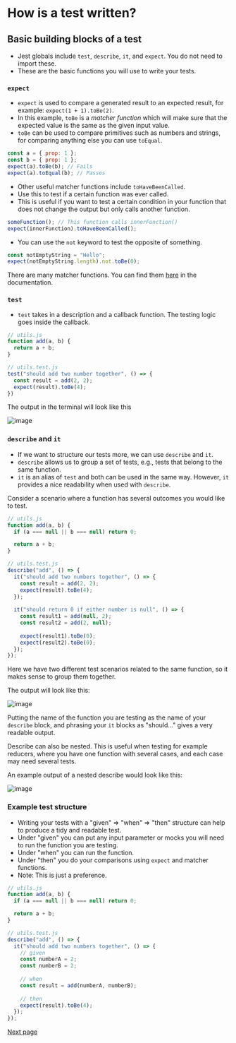 # How is a test written? #

## Basic building blocks of a test

- Jest globals include `test`, `describe`, `it`, and `expect`. You do not need to import these.
- These are the basic functions you will use to write your tests.

### `expect`
- `expect` is used to compare a generated result to an expected result, for example: `expect(1 + 1).toBe(2)`.
- In this example, `toBe` is a _matcher function_ which will make sure that the expected value is the same as the given input value.
- `toBe` can be used to compare primitives such as numbers and strings, for comparing anything else you can use `toEqual`.


```javascript
const a = { prop: 1 };
const b = { prop: 1 };
expect(a).toBe(b); // Fails
expect(a).toEqual(b); // Passes
```

- Other useful matcher functions include `toHaveBeenCalled`.
- Use this to test if a certain function was ever called.
- This is useful if you want to test a certain condition in your function that does not change the output but only calls another function.

```javascript
someFunction(); // This function calls innerFunction() 
expect(innerFunction).toHaveBeenCalled();
```

- You can use the `not` keyword to test the opposite of something.

```javascript
const notEmptyString = "Hello";
expect(notEmptyString.length).not.toBe(0);
```

There are many matcher functions. You can find them [here](https://jestjs.io/docs/expect) in the documentation.

### `test`
- `test` takes in a description and a callback function. The testing logic goes inside the callback.

```javascript
// utils.js
function add(a, b) {
  return a + b;
}

// utils.test.js
test("should add two number together", () => {
  const result = add(2, 2);
  expect(result).toBe(4);
})
```
The output in the terminal will look like this

![image](https://user-images.githubusercontent.com/25080049/194770619-2321ab03-921f-4d30-b53b-ece39bb5db28.png)

### `describe` and `it`

- If we want to structure our tests more, we can use `describe` and `it`.
- `describe` allows us to group a set of tests, e.g., tests that belong to the same function.
- `it` is an alias of `test` and both can be used in the same way. However, `it` provides a nice readability when used with `describe`.

Consider a scenario where a function has several outcomes you would like to test.

```javascript
// utils.js
function add(a, b) {
  if (a === null || b === null) return 0;

  return a + b;
}

// utils.test.js
describe("add", () => {
  it("should add two numbers together", () => {
    const result = add(2, 2);
    expect(result).toBe(4);
  });
  
  it("should return 0 if either number is null", () => {
    const result1 = add(null, 2);
    const result2 = add(2, null);
    
    expect(result1).toBe(0);
    expect(result2).toBe(0);
  });
});
```

Here we have two different test scenarios related to the same function, so it makes sense to group them together.

The output will look like this:

![image](https://user-images.githubusercontent.com/25080049/194773004-2845a6d3-5132-4edf-a93a-4e9d652d723e.png)

Putting the name of the function you are testing as the name of your `describe` block, and phrasing your `it` blocks as "should..." gives a very readable output.

Describe can also be nested. This is useful when testing for example reducers, where you have one function with several cases, and each case may need several tests.

An example output of a nested describe would look like this:

![image](https://user-images.githubusercontent.com/25080049/194771725-94451dad-44ae-46f1-9869-4d224a838c65.png)


### Example test structure

- Writing your tests with a "given" => "when" => "then" structure can help to produce a tidy and readable test. 
- Under "given" you can put any input parameter or mocks you will need to run the function you are testing.
- Under "when" you can run the function.
- Under "then" you do your comparisons using `expect` and matcher functions.
- Note: This is just a preference.

```javascript
// utils.js
function add(a, b) {
  if (a === null || b === null) return 0;

  return a + b;
}

// utils.test.js
describe("add", () => {
  it("should add two numbers together", () => {
    // given
    const numberA = 2;
    const numberB = 2;
    
    // when
    const result = add(numberA, numberB);
    
    // then
    expect(result).toBe(4);
  });
});
```

[Next page](mocksAndSpies.md)

